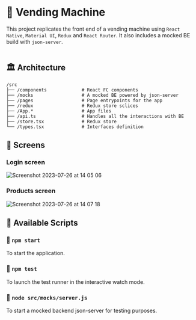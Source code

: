 # 🎰 Vending Machine
This project replicates the front end of a vending machine using `React Native`, `Material UI`, `Redux` and `React Router`. It also includes a mocked BE build with `json-server`.<br><br>

## 🏛 Architecture
    /src
    ├── /components             # React FC components
    ├── /mocks                  # A mocked BE powered by json-server
    ├── /pages                  # Page entrypoints for the app
    ├── /redux                  # Redux store sclices
    ├── /App.*                  # App files
    ├── /api.ts                 # Handles all the interactions with BE
    ├── /store.tsx              # Redux store
    └── /types.tsx              # Interfaces definition

## 📸 Screens
### Login screen
![Screenshot 2023-07-26 at 14 05 06](https://github.com/andugu/vending-machine/assets/8087896/7f541b35-ec9d-4934-90e9-9f8fc14205f5)
### Products screen
![Screenshot 2023-07-26 at 14 07 18](https://github.com/andugu/vending-machine/assets/8087896/ee91a4d5-2037-48a3-b040-f47d12d1e925)

## 📜 Available Scripts
### 🛫 `npm start`
To start the application.

### 🧪 `npm test`
To launch the test runner in the interactive watch mode.

### 🥸 `node src/mocks/server.js`
To start a mocked backend json-server for testing purposes.
